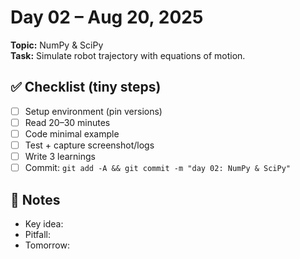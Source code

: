 # Day 02 – Aug 20, 2025
**Topic:** NumPy & SciPy  
**Task:** Simulate robot trajectory with equations of motion.

## ✅ Checklist (tiny steps)
- [ ] Setup environment (pin versions)
- [ ] Read 20–30 minutes
- [ ] Code minimal example
- [ ] Test + capture screenshot/logs
- [ ] Write 3 learnings
- [ ] Commit: `git add -A && git commit -m "day 02: NumPy & SciPy"`

## 📓 Notes
- Key idea:
- Pitfall:
- Tomorrow:

